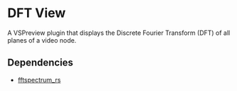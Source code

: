 # DFT View

A VSPreview plugin that displays the Discrete Fourier Transform (DFT) of all planes of a video node.

## Dependencies

- [fftspectrum_rs](https://github.com/sgt0/vapoursynth-fftspectrum-rs)
